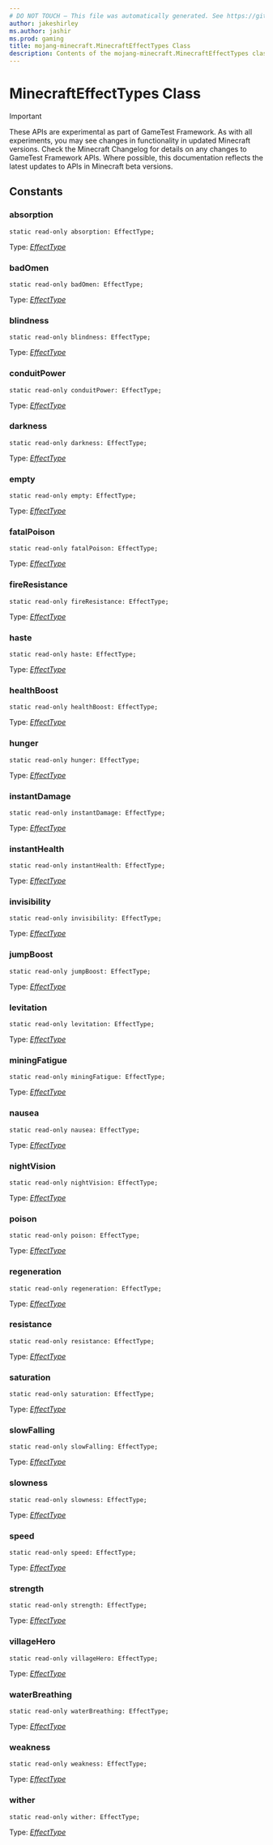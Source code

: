 ```yaml
---
# DO NOT TOUCH — This file was automatically generated. See https://github.com/Mojang/MinecraftScriptingApiDocsGenerator to modify descriptions, examples, etc.
author: jakeshirley
ms.author: jashir
ms.prod: gaming
title: mojang-minecraft.MinecraftEffectTypes Class
description: Contents of the mojang-minecraft.MinecraftEffectTypes class.
---
```

# MinecraftEffectTypes Class
>[!IMPORTANT]
>These APIs are experimental as part of GameTest Framework. As with all experiments, you may see changes in functionality in updated Minecraft versions. Check the Minecraft Changelog for details on any changes to GameTest Framework APIs. Where possible, this documentation reflects the latest updates to APIs in Minecraft beta versions.

## Constants
### **absorption**
`static read-only absorption: EffectType;`

Type: [*EffectType*](EffectType.md)


### **badOmen**
`static read-only badOmen: EffectType;`

Type: [*EffectType*](EffectType.md)


### **blindness**
`static read-only blindness: EffectType;`

Type: [*EffectType*](EffectType.md)


### **conduitPower**
`static read-only conduitPower: EffectType;`

Type: [*EffectType*](EffectType.md)


### **darkness**
`static read-only darkness: EffectType;`

Type: [*EffectType*](EffectType.md)


### **empty**
`static read-only empty: EffectType;`

Type: [*EffectType*](EffectType.md)


### **fatalPoison**
`static read-only fatalPoison: EffectType;`

Type: [*EffectType*](EffectType.md)


### **fireResistance**
`static read-only fireResistance: EffectType;`

Type: [*EffectType*](EffectType.md)


### **haste**
`static read-only haste: EffectType;`

Type: [*EffectType*](EffectType.md)


### **healthBoost**
`static read-only healthBoost: EffectType;`

Type: [*EffectType*](EffectType.md)


### **hunger**
`static read-only hunger: EffectType;`

Type: [*EffectType*](EffectType.md)


### **instantDamage**
`static read-only instantDamage: EffectType;`

Type: [*EffectType*](EffectType.md)


### **instantHealth**
`static read-only instantHealth: EffectType;`

Type: [*EffectType*](EffectType.md)


### **invisibility**
`static read-only invisibility: EffectType;`

Type: [*EffectType*](EffectType.md)


### **jumpBoost**
`static read-only jumpBoost: EffectType;`

Type: [*EffectType*](EffectType.md)


### **levitation**
`static read-only levitation: EffectType;`

Type: [*EffectType*](EffectType.md)


### **miningFatigue**
`static read-only miningFatigue: EffectType;`

Type: [*EffectType*](EffectType.md)


### **nausea**
`static read-only nausea: EffectType;`

Type: [*EffectType*](EffectType.md)


### **nightVision**
`static read-only nightVision: EffectType;`

Type: [*EffectType*](EffectType.md)


### **poison**
`static read-only poison: EffectType;`

Type: [*EffectType*](EffectType.md)


### **regeneration**
`static read-only regeneration: EffectType;`

Type: [*EffectType*](EffectType.md)


### **resistance**
`static read-only resistance: EffectType;`

Type: [*EffectType*](EffectType.md)


### **saturation**
`static read-only saturation: EffectType;`

Type: [*EffectType*](EffectType.md)


### **slowFalling**
`static read-only slowFalling: EffectType;`

Type: [*EffectType*](EffectType.md)


### **slowness**
`static read-only slowness: EffectType;`

Type: [*EffectType*](EffectType.md)


### **speed**
`static read-only speed: EffectType;`

Type: [*EffectType*](EffectType.md)


### **strength**
`static read-only strength: EffectType;`

Type: [*EffectType*](EffectType.md)


### **villageHero**
`static read-only villageHero: EffectType;`

Type: [*EffectType*](EffectType.md)


### **waterBreathing**
`static read-only waterBreathing: EffectType;`

Type: [*EffectType*](EffectType.md)


### **weakness**
`static read-only weakness: EffectType;`

Type: [*EffectType*](EffectType.md)


### **wither**
`static read-only wither: EffectType;`

Type: [*EffectType*](EffectType.md)


